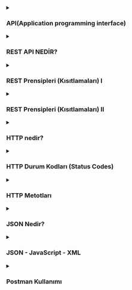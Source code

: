 <details>
  <summary>
    <h3>API(Application programming interface)</h3>
  </summary>
<p>
  API(Uygulama ve peogramlama arayüzü)
  <br/>
  Genel olarak iki yazılımın birbiriyle iletişime geçmesidir. Bir yazılımın gerçekleştirebildiği işlemlere belirli koşullar dahilinde dışarıdan erişilip bu işlemlerin kullanılmasını sağlayan arayüzdür.
  <b>API Örnekleri
   <ul>
     <li>OOP Public Methods</li>
     <li>Node.js FS Modülü, Go(lang) FMT Paketi</li>
     <li>GitHub API (https://docs.github.com/en/rest )</li>     
   </ul> 
    API NEDİR?
    <br/>
    Özetle, bir uygulamada gerçekleştirmek istediğimiz ek bir işlemi, o işlemi sağlayan başka bir uygulamadan API kullanarak gerçekleştirebiliriz.
     <ul>
     <li>API kullanımı bizi ilgili işlemin gerektireceği iş yükünden kurtarır. “API hayatı kolaylaştırır”.</li>
     <li>API lar özel kullanıcı kitlelerine yönelik hazırlanırlar ve ilgili verileri hızlı bir şekilde oluşturmamızı sağlarlar. ( IMDB API, GitHub API ..)</li>
     <li>Platform bağımsız çalışırlar.</li>  
     <li>Güncelleme durumunda bizim yapmamız gereken işlemler sınırlıdır.</li>     
      
   </ul> 
</p>
</details>

<details>
  <summary>
    <h3>REST API NEDİR?</h3>
  </summary>
  Representational state transfer; İlgili isteğe karşılık gelen verinin JSON / XML gibi dosya formatlarında gönderilmesidir. REST API, REST mimarisinin prensiplerine taşıyan API’lardır. Tüm prensiplerin karşılanması durumunda RESTful API olarak da adlandırılır.
  <img src="https://raw.githubusercontent.com/Kodluyoruz/taskforce/main/rest-api/rest-api-nedir/figures/RestApi.png"/>  
  Özetle, bir uygulamada gerçekleştirmek istediğimiz ek bir işlemi, o işlemi sağlayan başka bir uygulamadan API kullanarak gerçekleştirebiliriz.
  <ul>
    <li>İstemci – Sunucu: (Client – Server)</li>
    <li>Tek Tip Arayüz: (Uniform Interface)</li>
    <li>Durumsuzluk: (Statelessness)</li>
    <li>Önbelleklenebilir: (Cacheable)</li>
    <li>Katmanlı Sistem: (Layered System)</li>
    <li>İsteğe Bağlı Kod: (Code On Demand - Optional)</li>
  </ul>
</details>

<details>
  <summary>
    <h3>REST Prensipleri (Kısıtlamaları) I</h3>
  </summary>
<h6>İstemci - Sunucu (Client - Server) Prensibi</h6>
 
İstemci isteği gönderen, sunucu da ilgili cevabı veren durumundadır. Birbirlerinin sorumluluk alanlarına girmezler. Birbirlerinden bağımsız programlama dilleri ve teknolojiler kullanabilirler.

 <p>
  <img src="https://raw.githubusercontent.com/Kodluyoruz/taskforce/main/rest-api/rest-prensipleri-I/figures/ReqRes.png"/>
 </p>
  
  <h6>Tek Tip Arayüz (Uniform Interface) Prensibi</h6>
 
  Aynı kaynağa yönelik olan tüm istekler, isteğin nereden geldiğinden bağımsız olarak aynı şekilde görünmelidir. Bu aynı zamanda istemci – sunucu bağımsızlığını da destekler. 4 temel özelliği bulunmaktadır.
  <br/>
  <img src="https://raw.githubusercontent.com/Kodluyoruz/taskforce/main/rest-api/rest-prensipleri-I/figures/UniformInterface.jpg"/>
 <br/>
  <b>Durumsuzluk (Statelessness) Prensibi</b>
  <h6>STATE</h6>
  <ul>
    <li>Söz konusu veriyi - durumu belirtir, örneğin bir veritabanı için düşünürsek veritabanında o an için bulunan veridir. Bir React uygulamasını düşünürsek herhangi bir component’ın o an ki durumu. Modal’ın açık veya kapalı olması, kullanıcının giriş, çıkış durumu gibi.</li>
    <li><b>Stateful</b>( Durum bilgisi olan ) vs <b>Stateless</b> ( Durum bilgisi olmayan ) İstemci tafından gerçekleştirilen her istek birbirinden bağımsızdır ve sunucu bu isteklerin her birini bağımsız olarak değerlendirir. Sunucu istemci tarafından kendisine gönderilen bilgileri tutmamalıdır. Örneğin bir isteğimiz kimlik doğrulama (Authentication) işlemi gerektiriyorsa ilgili tüm bilgiler (token vs..) istemci tarafından sunucuya devamlı olarak gönderilmelidir.</li>
    
  </ul>
</details>

<details>
  <summary>
    <h3>
    REST Prensipleri (Kısıtlamaları) II
    </h3>
  </summary>
  
  <h3>Önbelleklenebilir ( Cacheable ) Prensibi</h3>

                                                
  Sunucu gelen isteklere verilen cevapların önbelleklenebilir olup olmadığını belirtmelidir. Örneğin “Cache-Control”, “Expires” gibi HTTP başlıkları önbellek ile ilgili bilgiler taşır
  <p>
  <img src="https://raw.githubusercontent.com/Kodluyoruz/taskforce/main/rest-api/rest-prensipleri-II/figures/Cacheable.jpg">
 </p>
    <h4>Katmanlı Sistem ( Layered System ) Prensibi</h4>

  İstemci – sunucu arasındaki ilişki katmanlara ayrılabilir, ve bileşenler sadece ilişkili oldukları katmanlara karşı sorumlu olurlar.
  <p>
  <img src="https://raw.githubusercontent.com/Kodluyoruz/taskforce/main/rest-api/rest-prensipleri-II/figures/Layered.jpeg">
  </p>
    <h4>İsteğe Bağlı Kod ( Code On Demand - Optional ) Prensibi</h4>
  Sunucu, istemci tarafına istemcinin işlevini genişletecek ek kodlar gönderebilir. Bu özellik istemci tarafında yapılması gereken işlemleri hafifletir.

Örneğin sunucu, istemci tarafına döneceği HTML dökümanın içerisine JavaScript kodları ekleyebilir.
</details>

<details>
  <summary>
    <h3>
    HTTP nedir?
     </h3>
  </summary>
  Hyper Text Transfer Protocol ifadesinin kısaltmasıdır. İstemci ile sunucu arasındaki veri akışının kurallarını belirleyen protokoldür. İstek – Cevap (request, response) modeline göre çalışır.

<p><img src="https://raw.githubusercontent.com/Kodluyoruz/taskforce/main/rest-api/http-nedir/figures/HTTP.jpeg"/></p>
<h4>REST Mimarisinde HTTP'nin Rolü</h4>
REST mimarisinin prensiplerinden ilki istemci - sunucu çalışma modelidir. Biz bir istekte bulunuruz ve sunucu isteğimize karşılık olan durumu (state) bize bir sunum (presentation) olarak gönderir. HTTP protokolü burada bu sunum transferi için kurulan iletişimin kurallarını belirler. REST mimarisine uygun API'ların neredeyse tamamında HTTP protokolü kullanılır.
<h4>HTTP Request</h4>
İstek (Request) yapısını belirtir. 4 bölümden oluşur.
<p>
  <img src="https://raw.githubusercontent.com/Kodluyoruz/taskforce/main/rest-api/http-nedir/figures/Request.png"/>
</p>
Yapılan isteğin detayları belirtilir.
<h4>HTTP Response</h4>
Cevap (Response) yapısını belirtir. 4 bölümden oluşur.
<p><img src="https://raw.githubusercontent.com/Kodluyoruz/taskforce/main/rest-api/http-nedir/figures/Response.png"/></p>
Alınan cevabın detayları belirtilir.
</details>

<details>
  <summary>
    <h3>
    HTTP Durum Kodları (Status Codes)
   </h3>
  </summary>
  <br/>
  Sunucu tarafından ilgili isteğin sonucunu belirten, 3 rakamdan oluşan sayısal ifadelerdir.
  <h4>Informational responses (Bidirimsel cevaplar) (100–199tarafında o an ne olup bittiğini belirtirler) : Sunucu </h4>
  <ul>
    <li>100 Continue: İsteğin şimdiye kadar başarılı bir şekilde istendiğini , eğer devam göndermek istek istiyorsak bunu göndermemizi 
veya isteğin tamamı gönderilmiş ise yok saylmaıgerektiğini belirtir
  </li>
    <li>102 Processing:İsteğin başarılı birşekilde alındığını ancak halen bir cevap dönülmediğini belirtrir.   </li>
  </ul>

  <h4>Successful responses (Başarılı cevaplar) (200–299)</h4>
  <ul>
    <li>200 OK : Gönderilen isteğe karşı başarılı bir yanıt verildiğini brlirtir. Gelen cevabın işlenebileceği anlamına gelir.</li>
    <li>201 Created : Sunucu tarafında yeni birkaynak oluştrulduğunu belirtir yeni bir kullanıcı veya ürün ekleme vb.</li>
    <li>204 No Content : Gönderilen cevabın bir body olmaz. Delete işlemi örnek verilebilir</li>
  </ul>

  <h4>Redirections (Yönlendirme cevapları) (300–399) : İstediğin tam olarak yerine getirilebilmesi için kalıcı ya da geçici yönlendirmeler yapılmalıdır.</h4>
  <ul>
    <li>300 Multiple Choice : Çok seçmeli bir duruma karşılık gelir bir video istediğinde bulunduğumuzu varsayalım bu videonun farklı farklı uzantıları olabilir.farklı uzantılar için 300 döner.</li>
    <li>301 Moved Permanently :Kaynak adresinin kalıcı olarak değiştirildiğini belirtir.Yeni adreste ise bize gönderilen cevapta bulunmaktadır</li>
    <li>304 Not Modified : Değişiklik yok anlamına gelir genelde değişiklik yok anlamına gelir.</li>    
  </ul>

  <h4>Client errors (İstemci Hataları) (400–499)</h4>
  <ul>
    <li>400 Bad Request : Eksik istek bilgisi gönderildiğinde</li>
    <li>401 Unauthorized :İstemci bu istekte bulunurken gerekli kimlik doğrulamasını yapmamıştır. </li>
    <li>403 Forbidden : Yetkimi olmayan bir işlemi yapmak istiyoruz demektir.</li>
    <li>404 Not Found : O an için bulunmayan kaynağa istekte bulunduğumuzzaman</li>
    <li>405 Method Not Allowed :sadece GET request izin verilen bir kaynağa POST isteği yapmaya çalıştığımız zaman </li>    
  </ul>

  <h4>Server errors (Sunucu Hataları) (500–599)</h4>
  <ul>
    <li>500 Internal Server Error: İstemci taraından istek başarılı bir şekilde gönderilmiştir ancak sunucu tarafında belki yazımsal bir hatadan dolayı istenilen cevap verilememektedir</li>
    <li>503 Service Unavailable :Suncu tarafında herhangi bir bakım çalışması bulunduğunda  </li>  
  </ul>
  <a href="https://developer.mozilla.org/en-US/docs/Web/HTTP/Status#information_responses">HTTP Status Codes - MDN</a>
</details>

<details>
  <summary>
    <h3>HTTP Metotları</h3>
  </summary>
  <ul>
    <li>Verileri almak - listelemek için kullanılan istek metodudur.</li>
    <li>http://api.example.com/users</li>
    <li>http://api.example.com/users/1</li>
  </ul>

  <h4>POST</h4>
  <ul>
    <li>Belirli bir kaynağa veri göndermek için kullanılır.</li>
    <li>http://api.example.com/users</li>
  </ul>

  <h4>PUT</h4>
  <ul>
    <li>Belirli bir kaynaktaki verinin tamamının değiştirilmesi için kullanılan metodtur.</li>
    <li>http://api.example.com/users/1</li>
    <li>{ “name": "Gurcan", "age": 40}</li>   
  </ul>

  <h4>PATCH</h4>
  <ul>
    <li>Belirli bir kaynaktaki verilerin bir kısmının değiştirilmesi için kullanılan metodtur.</li>
    <li>http://api.example.com/users/1</li>
    <li>{ "name": "Gurcan"}</li>   
  </ul>

  <h4>DELETE</h4>
  <ul>
    <li>Belirli bir kaynaktaki verilerin silinmesi için kullanılan metodtur.</li>
    <li>http://api.example.com/users/1</li>
  </ul>

  <h4>CONNECT - TRACE - OPTIONS - HEAD</h4>
  <h4>SAFE Metotlar</h4>
  GET – HEAD – OPTIONS : Sunucu “state” tarafında değişiklik oluşturmazlar. “Read-only(Yalnızca verileri okumak için)” yapısındadırlar.
  <h4>IDEMPOTENT(Etkisiz) Metotlar</h4>
  GET – HEAD - OPTIONS – DELETE – PUT – TRACE : Tekrar durumunda sunucu state yapısında herhangi bir yan etki bırakmazlar. Safe metodlar, idempotent'tır.
  <h4>Endpoint (Sorgu Adresi)</h4>
REST API kullanımında gönderilen istek ile verilen cevap için belirlenen buluşma noktasıdır.

Root(Base) /Path yapısından oluşur, isimler kullanılır, fiil ilgili HTTP metodu ile belirtilir. Dökümantasyon tarafından belirtilir.

<ul>
  <li>https://jsonplaceholder.typicode.com /posts</li>
  Değişen değer için genelde (:) kullanılır.
  <li>https://jsonplaceholder.typicode.com/posts/1 => /posts/:id veya /posts/{{id}}</li>
  <li>https://jsonplaceholder.typicode.com/posts/1/comments</li>
  Sorgu parametreleri için (?) kullanılır.
  <li>Aslında sorgu parametreleri REST yapısının bir parçası değildir ancak sorgu adreslerinde sıkça rastlarız.</li>
  <li>http://example.com/articles?sort=author&date=published</li>
</ul>
  
 <a href="https://developer.mozilla.org/en-US/docs/Web/HTTP/Methods">HTTP Methods - MDN</a>
</details>

<details>
  <summary>
    <h3>JSON Nedir?</h3>
  </summary>
  <p>JavaScript Object Notation ifadesinin kısaltmasıdır. Veri depolamak veya veri iletmek için kullanılan metin tabanlı bir söz dizimi yapısıdır. Genellikle bir sunucu ve istemci arasında veri alışverişi için veya yazılımların genel ayarları için kullanılan bir formattır.</p>
  <ul>
    <li>Drupal/config.json</li>
    <li>Node.js/package.json</li>
    <li>https://jsonplaceholder.typicode.com/users</li>
  </ul>
  <h3>JSON Veri Tipleri</h3>
  <ul>
    <li>String: "Sample String", "test1234", "A"</li>
    <li>Number: 7, 3.2, -97.238</li>
    <li>Boolean: true, false</li>
    <li>Null: null</li>
    <li>Array: [2,3,5,7] , ["İstanbul", "Ankara", "İzmir"] Array içerisinde kullanılan değerler sıralı olarak listelenebilir.</li>
    <li>Object { "name": "Gürcan", "age":40 } JSON nesneleri verileri key-value çiftleri olarak tanımlar.</li>    
  </ul>
  <p>
    Yukarıda görmüş olduğunuz veri tiplerinin tamamı tekil olarak uygun bir JSON formatı işlevini görür. Ancak tek bir 3, string veya true gibi ifadeler için ayrı bir .json uzantılı dosya oluşturmak mantıklı değildir. Bu nedenle JSON doayaları bir array, nesne ve/veya bunların içiçe geçmiş formlarından oluşur.
  </p>

<h3>Örnek :</h3>
movie.json
<code>
  {
    "id":1,
    "title": "Matrix",
    "actors": ["Keanu Reeves",  "Carrie Anne Moss"],
    "published_year": 1999,
    "genre": {
      "id": 6,
      "name": "Action"
    },
    "rating": 7.9
} 
</code>
  JSON dosyasının uygun formatta olup olmadığını kontrol etmek için JSONLINT ( https://jsonlint.com/ ) gibi çevrimiçi araçlar kullanabiliriz.
  Daha Fazlası İçin

  <a href="https://www.json.org/json-en.html">JSON.ORG<a>
</details>

<details>
  <summary>
    <h3>JSON - JavaScript - XML</h3>
  </summary>
  <h3>JSON vs JavaScript</h3>
  JavaScript web uygulamalarında sıklıkla kullanılan dinamik bir programlama dilidir. JSON ise bir söz dizim olarak JavaScript'in bir alt kümesi olarak düşünülebilir. Bu nedenle uygun JSON formatındaki bir içerik JavaScript ifadesine (expression) denk gelir.
  <code>
    {
    "id":1,
    "title": "Matrix",
    "actors": ["Keanu Reeves", "Carrie Anne Moss"],
    "published_year": 1999,
    "genre": {
      "id": 6,
      "name": "Action"
    },
    "rating": 7.9
} 
  </code>
  şeklindeki JSON söz dizimini bir JavaScript değişkenine atadığımızda, değişken değer olarak bir JavaScript nesnesini almış olur. JSON formatında key ifadelerin çift tırnak içerisine alınması zorunludur. Her ne kadar JSON söz dizimi olarak kendisine JavaScript'i örnek aldıysa da kullanımı bir çok programlama dili tarafında yaygındır.
<h3>JSON vs XML</h3>

<h3>XML</h3>
eXtensible Markup Language ifadesinin kısaltmasıdır. Veri depolamak ve iletmek için kullanılan bir script dilidir. 1998 yılında W3C tarafından standartlaştırılmıştır.
<code>
  <breakfast_menu><food><name>Belgian Waffles</name><price>$5.95</price><description>
        Two of our famous Belgian Waffles with plenty of real maple syrup
     </description><calories>650</calories></food>
</breakfast_menu>
</code>
Genel olarak ağaç yapısına (tree structure) sahiptir. Veriler açılış ve kapanış etiketlerinin içerisinde bulunur. Dıştaki etiket, içtekinin "parent"ı, içteki etiket ise dıştakinin "child"ı şeklinde düşünülür.
JSON formatının XML formatına göre en büyük avantajı, doğalında bir nesne modeline sahip olmasıdır. Bu özellik sayesinde birçok programlama dili JSON verileri daha kolay bir şekilde işleyebilir.
</details>

<details>
  <summary>
    <h3>Postman Kullanımı</h3>
  </summary>
  Postman bir API platformudur. API geliştirmek , test etmek ve/veya hazır bir API kullanımı için gerekli isteklerde bulunabileceğimiz bir uygulamadır. Insomnia REST Client, HTTPie gibi alternatifleri de bulunmasına karşın en çok kullanılan API aracıdır.

  Postman kurulumu ve kullanımı için resmi dökümantasyonda bulunan aşağıdaki linki kullanabiliriz:

  <ul><li>https://learning.postman.com/docs/getting-started/introduction/</li></ul>

  <h3>Postman Kullanım Senaryoları:</h3>

  <ul>
    <li>Bir uygulama geliştirmek istiyoruz ve geliştirmeye başlamada kullanmak istediğimiz ücretli veya ücretsiz bir REST API tarafına ilgili istekleri göndererek gelen
sunumları inceleyebiliriz.</li>
    <li>Kendimizin bir REST API oluşturduğu bir senaryoyu düşünelim. Geliştirme aşamasında Postman yardımıyla gelen isteklere karşı uygulamamızın vereceği cevapları test edebiliriz.</li>
    </ul>
    <h3>İlgili İstek (Request)</h3>
    <code>  GET: https://jsonplaceholder.typicode.com/users</code>
    <h3>İlgili Cevap (Response)</h3>
    <code>[
    {
      "id": 1,
      "name": "Leanne Graham",
      "username": "Bret",
      "email": "Sincere@april.biz",
      "address": {
      "street": "Kulas Light",
      "suite": "Apt. 556",
      "city": "Gwenborough",
      "zipcode": "92998-3874",
      "geo": {
      "lat": "-37.3159",
      "lng": "81.1496"
    }
    },
      "phone": "1-770-736-8031 x56442",
      "website": "hildegard.org",
      "company": {
        "name": "Romaguera-Crona",
        "catchPhrase": "Multi-layered client-server neural-net",
        "bs": "harness real-time e-markets"
    }
  },
]</code>
</details>
